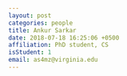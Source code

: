 ```yaml
---
layout: post
categories: people
title: Ankur Sarkar
date: 2018-07-18 16:25:06 +0500
affiliation: PhD student, CS
isStudent: 1
email: as4mz@virginia.edu
---
```

